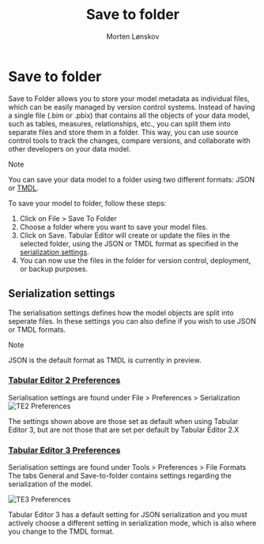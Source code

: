 ﻿---
uid: save-to-folder
title: Save to folder
author: Morten Lønskov
updated: 2023-08-08
applies_to:
  versions:
    - version: 2.x
    - version: 3.x
---
# Save to folder

Save to Folder allows you to store your model metadata as individual files, which can be easily managed by version control systems. Instead of having a single file (.bim or .pbix) that contains all the objects of your data model, such as tables, measures, relationships, etc., you can split them into separate files and store them in a folder. This way, you can use source control tools to track the changes, compare versions, and collaborate with other developers on your data model.

> [!NOTE]
>You can save your data model to a folder using two different formats: JSON or [TMDL](tmdl-common.md).

To save your model to folder, follow these steps:

1. Click on File > Save To Folder
2. Choose a folder where you want to save your model files. 
3. Click on Save. Tabular Editor will create or update the files in the selected folder, using the JSON or TMDL format as specified in the [serialization settings](#Serialization-settings).
4. You can now use the files in the folder for version control, deployment, or backup purposes.



## Serialization settings
The serialisation settings defines how the model objects are split into seperate files. In these settings you can also define if you wish to use JSON or TMDL formats.

> [!NOTE]
>JSON is the default format as TMDL is currently in preview. 


### [Tabular Editor 2 Preferences](#tab/TE2Preferences)
Serialisation settings are found under File > Preferences > Serialization 
![TE2 Preferences](~/images/common/TE2SaveToFolderSerializationSettings.png)

The settings shown above are those set as default when using Tabular Editor 3, but are not those that are set per default by Tabular Editor 2.X

### [Tabular Editor 3 Preferences](#tab/TE3Preferences)
Serialisation settings are found under Tools > Preferences > File Formats
The tabs General and Save-to-folder contains settings regarding the serialization of the model. 

![TE3 Preferences](~/images/common/TE3SaveToFolderSerializationSettings.png)

Tabular Editor 3 has a default setting for JSON serialization and you must actively choose a different setting in serialization mode, which is also where you change to the TMDL format. 
